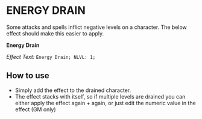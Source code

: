 # ENERGY DRAIN

Some attacks and spells inflict negative levels on a character. The below effect should make this easier to apply.  

**Energy Drain**

*Effect Text:* `Energy Drain; NLVL: 1;`

## How to use
- Simply add the effect to the drained character.
- The effect stacks with itself, so if multiple levels are drained you can either apply the effect again + again, or just edit the numeric value in the effect (GM only)
